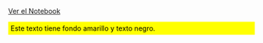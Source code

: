 [Ver el Notebook](./Introducción_al_lenguaje_de_programación_Python_Excepciones.ipynb)

<p style="background-color: yellow; color: black; padding: 5px;">
Este texto tiene fondo amarillo y texto negro.
</p>
